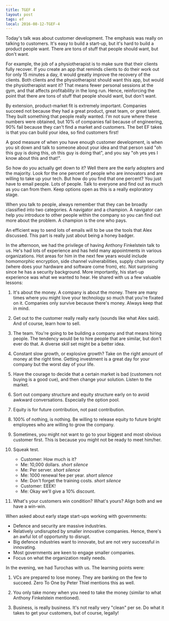 ```yaml
---
title: TGEF 4
layout: post
tags: ef
local: 2016-08-12-TGEF-4
---
```


Today's talk was about customer development. The emphasis was really on talking to customers. It's easy to build a start-up, but it's hard to build a product people want. There are tons of stuff that people should want, but don't want.

For example, the job of a physiotherapist is to make sure that their clients fully recover. If you create an app that reminds clients to do their work out for only 15 minutes a day, it would greatly improve the recovery of the clients. Both clients and the physiotherapist should want this app, but would the physiotherapist want it? That means fewer personal sessions at the gym, and that affects profitability in the long run. Hence, reinforcing the point that there are tons of stuff that people should want, but don't want.

By extension, product-market fit is extremely important. Companies succeed not because they had a great product, great team, or great talent. They built something that people really wanted. I'm not sure where these numbers were obtained, but 10% of companies fail because of engineering, 90% fail because they can't find a market and customers. The bet EF takes is that you can build your idea, so find customers first!

A good measure of when you have enough customer development, is when you sit down and talk to someone about your idea and that person said "oh this guy is doing this, oh this guy is doing that", and you say "oh yes yes I know about this and that!".

So how do you actually get down to it? Well there are the early adopters and the majority. Look for the one percent of people who are innovators and are willing to take up your tech. But how do you find that one percent? You just have to email people. Lots of people. Talk to everyone and find out as much as you can from them. Keep options open as this is a really exploratory stage.

When you talk to people, always remember that they can be broadly classified into two categories. A navigator and a champion. A navigator can help you introduce to other people within the company so you can find out more about the problem. A champion is the one who pays. 

An efficient way to send lots of emails will to be use the tools that Alex discussed. This part is really just about being a honey badger. 

In the afternoon, we had the privilege of having Anthony Finkelstein talk to us. He's had lots of experience and has held many appointments in various organizations. Hot areas for him in the next few years would include homomorphic encryption, side channel vulnerabilities, supply chain security (where does your hardware and software come from), etc. Not surprising since he has a security background. More importantly, his start-up experience was what we wanted to hear. He shared with us a few valuable lessons:

1. It's about the money. A company is about the money. There are many times where you might love your technology so much that you're fixated on it. Companies only survive because there's money. Always keep that in mind.

2. Get out to the customer really really early (sounds like what Alex said). And of course, learn how to sell.

3. The team. You're going to be building a company and that means hiring people. The tendency would be to hire people that are similar, but don't ever do that. A diverse skill set might be a better idea.

4. Constant slow growth, or explosive growth? Take on the right amount of money at the right time. Getting investment is a great day for your company but the worst day of your life.

5. Have the courage to decide that a certain market is bad (customers not buying is a good cue), and then change your solution. Listen to the market.

6. Sort out company structure and equity structure early on to avoid awkward conversations. Especially the option pool.

7. Equity is for future contribution, not past contribution.

8. 100% of nothing, is nothing. Be willing to release equity to future bright employees who are willing to grow the company.

9. Sometimes, you might not want to go to your biggest and most obvious customer first. This is because you might not be ready to meet him/her.

10. Squeak test.

	- Customer: How much is it?
	- Me: 10,000 dollars. *short silence*
	- Me: Per server. *short silence*
	- Me: 1000 renewal fee per year. *short silence*
	- Me: Don't forget the training costs. *short silence*
	- Customer: EEEK!
	- Me: Okay we'll give a 10% discount.

11. What's your customers win condition? What's yours? Align both and we have a win-win.

When asked about early stage start-ups working with governments:

- Defence and security are massive industries.
- Relatively undisrupted by smaller innovative companies. Hence, there's an awful lot of opportunity to disrupt.
- Big defence industries want to innovate, but are not very successful in innovating.
- Most governments are keen to engage smaller companies.
- Focus on what the organization really needs.

In the evening, we had Turochas with us. The learning points were:

1. VCs are prepared to lose money. They are banking on the few to succeed. Zero To One by Peter Thiel mentions this as well. 

2. You only take money when you need to take the money (similar to what Anthony Finkelstein mentioned).

3. Business, is really business. It's not really very "clean" per se. Do what it takes to get your customers, but of course, legally!






